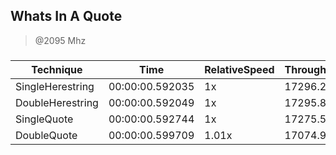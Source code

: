 Whats In A Quote
----------------
> @2095 Mhz


### 


|Technique       |Time           |RelativeSpeed|Throughput|
|----------------|---------------|-------------|----------|
|SingleHerestring|00:00:00.592035|1x           |17296.27/s|
|DoubleHerestring|00:00:00.592049|1x           |17295.85/s|
|SingleQuote     |00:00:00.592744|1x           |17275.58/s|
|DoubleQuote     |00:00:00.599709|1.01x        |17074.95/s|
